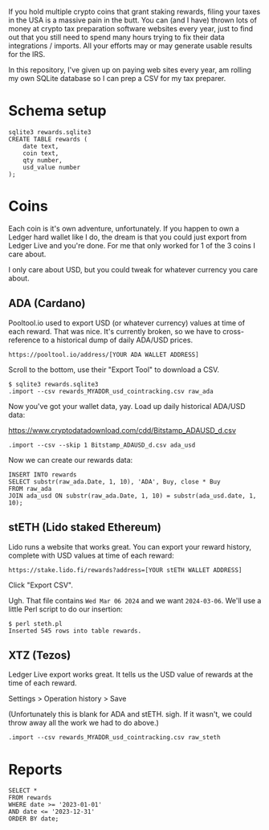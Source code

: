 If you hold multiple crypto coins that grant staking rewards, filing your taxes
in the USA is a massive pain in the butt. You can (and I have) thrown lots of money
at crypto tax preparation software websites every year, just to find out that you still
need to spend many hours trying to fix their data integrations / imports. All your
efforts may or may generate usable results for the IRS.

In this repository, I've given up on paying web sites every year, am rolling my own
SQLite database so I can prep a CSV for my tax preparer.

# Schema setup

    sqlite3 rewards.sqlite3
    CREATE TABLE rewards (
        date text,
        coin text,
        qty number,
        usd_value number
    );

# Coins

Each coin is it's own adventure, unfortunately. If you happen to own a Ledger hard wallet
like I do, the dream is that you could just export from Ledger Live and you're done.
For me that only worked for 1 of the 3 coins I care about.

I only care about USD, but you could tweak for whatever currency you care about.

## ADA (Cardano)

Pooltool.io used to export USD (or whatever currency) values at time of each reward.
That was nice. It's currently broken, so we have to cross-reference to a historical dump
of daily ADA/USD prices.

    https://pooltool.io/address/[YOUR ADA WALLET ADDRESS]

Scroll to the bottom, use their "Export Tool" to download a CSV.

    $ sqlite3 rewards.sqlite3
    .import --csv rewards_MYADDR_usd_cointracking.csv raw_ada

Now you've got your wallet data, yay. Load up daily historical ADA/USD data:

https://www.cryptodatadownload.com/cdd/Bitstamp_ADAUSD_d.csv

    .import --csv --skip 1 Bitstamp_ADAUSD_d.csv ada_usd

Now we can create our rewards data:

    INSERT INTO rewards
    SELECT substr(raw_ada.Date, 1, 10), 'ADA', Buy, close * Buy
    FROM raw_ada
    JOIN ada_usd ON substr(raw_ada.Date, 1, 10) = substr(ada_usd.date, 1, 10);

## stETH (Lido staked Ethereum)

Lido runs a website that works great. You can export your reward history, complete with USD
values at time of each reward:

    https://stake.lido.fi/rewards?address=[YOUR stETH WALLET ADDRESS]

Click "Export CSV".

Ugh. That file contains `Wed Mar 06 2024` and we want `2024-03-06`. We'll use a little Perl script
to do our insertion:

    $ perl steth.pl
    Inserted 545 rows into table rewards.

## XTZ (Tezos)

Ledger Live export works great. It tells us the USD value of rewards at the time of each reward.

Settings > Operation history > Save

(Unfortunately this is blank for ADA and stETH. sigh. If it wasn't, we could throw away all the
work we had to do above.)

    .import --csv rewards_MYADDR_usd_cointracking.csv raw_steth


# Reports

    SELECT *
    FROM rewards
    WHERE date >= '2023-01-01'
    AND date <= '2023-12-31'
    ORDER BY date;

